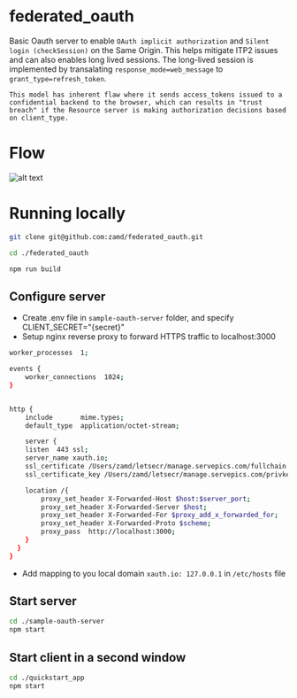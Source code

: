 # federated_oauth
Basic Oauth server to enable `OAuth implicit authorization` and `Silent login (checkSession)` on the Same Origin. This helps mitigate ITP2 issues and can also enables long lived sessions. The long-lived session is implemented by transalating `response_mode=web_message` to `grant_type=refresh_token`. 

```This model has inherent flaw where it sends access_tokens issued to a confidential backend to the browser, which can results in "trust breach" if the Resource server is making authorization decisions based on client_type.  ```

# Flow

![alt text](/img/long-lived-session.png "Sequence diagram")

# Running locally 


```bash
git clone git@github.com:zamd/federated_oauth.git

cd ./federated_oauth

npm run build
```

## Configure server

- Create .env file in `sample-oauth-server` folder, and specify CLIENT_SECRET="{secret}"
- Setup nginx reverse proxy to forward HTTPS traffic to localhost:3000
```bash
worker_processes  1;

events {
    worker_connections  1024;
}


http {
    include       mime.types;
    default_type  application/octet-stream;

    server {
    listen  443 ssl;
    server_name xauth.io;
    ssl_certificate /Users/zamd/letsecr/manage.servepics.com/fullchain.pem;
    ssl_certificate_key /Users/zamd/letsecr/manage.servepics.com/privkey.pem;

    location /{
        proxy_set_header X-Forwarded-Host $host:$server_port;
        proxy_set_header X-Forwarded-Server $host;
        proxy_set_header X-Forwarded-For $proxy_add_x_forwarded_for;
        proxy_set_header X-Forwarded-Proto $scheme;
        proxy_pass  http://localhost:3000;
    }
  }
}
```

- Add mapping to you local domain `xauth.io: 127.0.0.1` in `/etc/hosts` file

## Start server

```bash
cd ./sample-oauth-server
npm start
```
## Start client in a second window

```bash
cd ./quickstart_app
npm start
```
